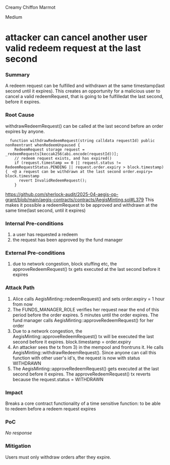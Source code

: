 Creamy Chiffon Marmot

Medium

# attacker can cancel another user valid redeem request at the last second

### Summary

A redeem request can be fulfilled and withdrawn at the same timestamp(last second until it expires). This creates an opportunity for a malicious user to cancel a valid redeemRequest, that is going to be fulfilledat the last second, before it expires.

### Root Cause

withdrawRedeemRequest() can be called at the last second before an order expires by anyone.

```solidity
  function withdrawRedeemRequest(string calldata requestId) public nonReentrant whenRedeemUnpaused {
    RedeemRequest storage request = _redeemRequests[keccak256(abi.encode(requestId))];
    // redeem request exists, and has expired()
    if (request.timestamp == 0 || request.status != RedeemRequestStatus.PENDING || request.order.expiry > block.timestamp) {  <@ a request can be withdrawn at the last second order.expiry= block.timestamp
      revert InvalidRedeemRequest();
    }
```
https://github.com/sherlock-audit/2025-04-aegis-op-grant/blob/main/aegis-contracts/contracts/AegisMinting.sol#L379
This makes it possible a redeemRequest to be approved and withdrawn at the same time(last second, until it expires)

### Internal Pre-conditions

1) a user has requested a redeem
2) the request has been approved by the fund manager

### External Pre-conditions

1) due to network congestion, block stuffing etc, the approveRedeemRequest() tx gets executed at the last second before it expires

### Attack Path

1) Alice calls AegisMinting::redeemRequest() and sets order.expiry = 1 hour from now
2) The FUNDS_MANAGER_ROLE verifies her request near the end of this period before the order expires. 5 minutes until the order expires. The fund manager calls AegisMinting::approveRedeemRequest() for her order
3) Due to a network congestion, the AegisMinting::approveRedeemRequest() tx will be executed the last second before it expires. block.timestamp = order.expiry
4) An attacker sees the tx from 3) in the mempool and frontruns it. He calls AegisMinting::withdrawRedeemRequest(). Since anyone can call this function with other user's id's, the request is now with status WITHDRAWN
5) The AegisMinting::approveRedeemRequest() gets executed at the last second before it expires. The approveRedeemRequest() tx reverts because the request.status = WITHDRAWN


### Impact

Breaks a core contract functionality of a time sensitive function: to be able to redeem before a redeem request expires

### PoC

_No response_

### Mitigation

Users must only withdraw orders after they expire.

